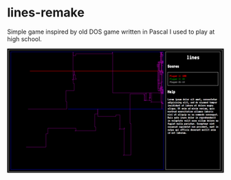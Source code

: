 lines-remake
============

Simple game inspired by old DOS game written in Pascal I used to play at high school.

![Game](./game.png?raw=true "Game screenshot")